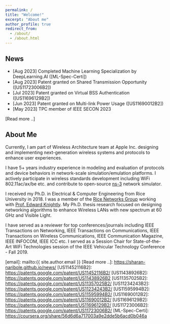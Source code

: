 ```yaml
---
permalink: /
title: "Welcome!"
excerpt: "About me"
author_profile: true
redirect_from: 
  - /about/
  - /about.html
---
```


## News
- [Aug 2023] Completed Machine Learning Specialization by DeepLearning.AI ([ML-Spec-Certi])
- [Aug 2023] Patent granted on Shared Transmission Opportunity ([US11723006B2])
- [Jul 2023] Patent granted on Virtual BSS Authentication ([US11696129B2])
- [Jun 2023] Patent granted on Multi-link Power Usage ([US11690012B2])
- [May 2023] TPC member of IEEE SECON 2023

[Read more ..]

## About Me 

Currently, I am part of Wireless Architecture team at Apple Inc. designing and implementing next-generation wireless systems and protocols to enhance user experiences.

I have 5+ years industry experience in modeling and evaluation of protocols and device behaviors in network-scale simulation/emulation platforms. I actively participate in wireless 
standards development including WiFi 802.11ac/ax/be etc. and contribute to open-source [ns-3] network simulator.

I received my Ph.D. in Electrical & Computer Engineering from Rice University in 2018. I was a member of the [Rice Networks Group][rng] working with [Prof. Edward Knightly][knightly]. My Ph.D. thesis research focused on designing networking algorithms to enhance Wireless LANs with new spectrum at 60 GHz and Visible Light. 

I have served as a reviewer for top conferences/journals including IEEE Transactions on
Networking, IEEE Transactions on Communications, IEEE Transactions on Wireless Communications, IEEE Communication Magazine, IEEE INFOCOM, IEEE ICC etc. I served as a Session Chair for State-of-the-Art WiFi Technologies session of the IEEE Vehicular Technology Conference - Fall 2019.

[ns-3]: https://www.nsnam.org/
[rng]: http://networks.rice.edu/
[knightly]: http://knightly.rice.edu/
[email]: mailto:{{ site.author.email }}
[Read more ..]: https://sharan-naribole.github.io/news/
[US11452116B2]: https://patents.google.com/patent/US11452116B2/
[US11438926B2]: https://patents.google.com/patent/US11438926B2
[US11357025B2]: https://patents.google.com/patent/US11357025B2/
[US11234243B2]: https://patents.google.com/patent/US11234243B2/
[US11595994B2]: https://patents.google.com/patent/US11595994B2/
[US11690012B2]: https://patents.google.com/patent/US11690012B2/
[US11696129B2]: https://patents.google.com/patent/US11696129B2/
[US11723006B2]: https://patents.google.com/patent/US11723006B2/
[ML-Spec-Certi]: https://coursera.org/share/56d6d6a717003a9e2dde5b6acd0b046a